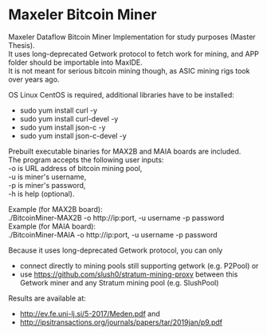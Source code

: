 # Maxeler Bitcoin Miner
Maxeler Dataflow Bitcoin Miner Implementation for study purposes (Master Thesis). <br />
It uses long-deprecated Getwork protocol to fetch work for mining, and APP folder should be importable into MaxIDE. <br />
It is not meant for serious bitcoin mining though, as ASIC mining rigs took over years ago. <br />

OS Linux CentOS is required, additional libraries have to be installed: <br />
- sudo yum install curl -y <br />
- sudo yum install curl-devel -y <br />
- sudo yum install json-c -y <br />
- sudo yum install json-c-devel -y <br />

Prebuilt executable binaries for MAX2B and MAIA boards are included. <br />
The program accepts the following user inputs: <br />
  -o is URL address of bitcoin mining pool, <br />
  -u is miner's username, <br />
  -p is miner's password, <br />
  -h is help (optional). <br />

Example (for MAX2B board): <br />
  ./BitcoinMiner-MAX2B -o http://ip:port, -u username -p password  <br />
Example (for MAIA board): <br />
  ./BitcoinMiner-MAIA -o http://ip:port, -u username -p password <br />

Because it uses long-deprecated Getwork protocol, you can only 
- connect directly to mining pools still supporting getwork (e.g. P2Pool) or
- use https://github.com/slush0/stratum-mining-proxy between this Getwork miner and any Stratum mining pool (e.g. SlushPool)

Results are available at: <br />
- http://ev.fe.uni-lj.si/5-2017/Meden.pdf and <br />
- http://ipsitransactions.org/journals/papers/tar/2019jan/p9.pdf
